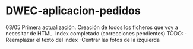 # DWEC-aplicacion-pedidos
03/05
Primera actualización. Creación de todos los ficheros que voy a necesitar de HTML. Index completado (correcciones pendientes)
TODO:
-Reemplazar el texto del index
-Centrar las fotos de la izquierda
